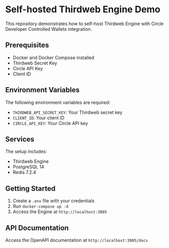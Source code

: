 # Self-hosted Thirdweb Engine Demo

This repository demonstrates how to self-host Thirdweb Engine with Circle Developer Controlled Wallets integration.

## Prerequisites

- Docker and Docker Compose installed
- Thirdweb Secret Key
- Circle API Key
- Client ID

## Environment Variables

The following environment variables are required:

- `THIRDWEB_API_SECRET_KEY`: Your Thirdweb secret key
- `CLIENT_ID`: Your client ID
- `CIRCLE_API_KEY`: Your Circle API key

## Services

The setup includes:
- Thirdweb Engine
- PostgreSQL 14
- Redis 7.2.4

## Getting Started

1. Create a `.env` file with your credentials
2. Run `docker-compose up -d`
3. Access the Engine at `http://localhost:3005`

## API Documentation

Access the OpenAPI documentation at `http://localhost:3005/docs`